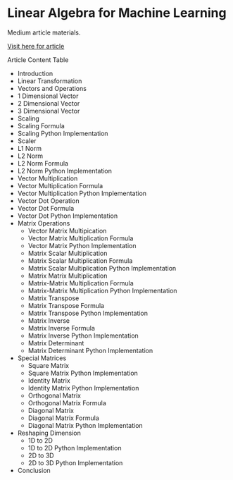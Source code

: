 # Linear Algebra for Machine Learning
Medium article materials.

[Visit here for article](https://img.shields.io/github/license/gncll/body-calculator)

Article Content Table

*  Introduction
*  Linear Transformation
*  Vectors and Operations
  * 1 Dimensional Vector
  * 2 Dimensional Vector
  * 3 Dimensional Vector
  * Scaling
  * Scaling Formula
  * Scaling Python Implementation
  * Scaler
  * L1 Norm
  * L2 Norm
  * L2 Norm Formula
  * L2 Norm Python Implementation
  * Vector Multiplication
  * Vector Multiplication Formula
  * Vector Multiplication Python Implementation
  * Vector Dot Operation
  * Vector Dot Formula
  * Vector Dot Python Implementation
* Matrix Operations
  * Vector Matrix Multipication
  * Vector Matrix Multiplication Formula
  * Vector Matrix Python Implementation
  * Matrix Scalar Multiplication
  * Matrix Scalar Multiplication Formula
  * Matrix Scalar Multiplication Python Implementation
  * Matrix Matrix Multiplication
  * Matrix-Matrix Multiplication Formula
  * Matrix-Matrix Multiplication Python Implementation
  * Matrix Transpose
  * Matrix Transpose Formula
  * Matrix Transpose Python Implementation
  * Matrix Inverse
  * Matrix Inverse Formula
  * Matrix Inverse Python Implementation
  * Matrix Determinant
  * Matrix Determinant Python Implementation
* Special Matrices
  * Square Matrix
  * Square Matrix Python Implementation
  * Identity Matrix
  * Identity Matrix Python Implementation
  * Orthogonal Matrix
  * Orthogonal Matrix Formula
  * Diagonal Matrix
  * Diagonal Matrix Formula
  * Diagonal Matrix Python Implementation
* Reshaping Dimension
  * 1D to 2D
  * 1D to 2D Python Implementation
  * 2D to 3D
  * 2D to 3D Python Implementation
* Conclusion
